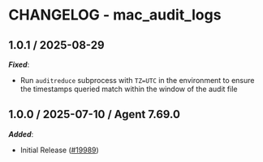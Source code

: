# CHANGELOG - mac_audit_logs

<!-- towncrier release notes start -->

## 1.0.1 / 2025-08-29

***Fixed***:

* Run `auditreduce` subprocess with `TZ=UTC` in the environment to ensure the timestamps queried match within the window of the audit file

## 1.0.0 / 2025-07-10 / Agent 7.69.0

***Added***:

* Initial Release ([#19989](https://github.com/DataDog/integrations-core/pull/19989))
